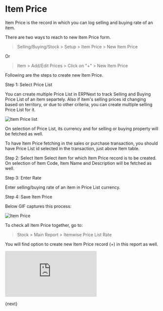 <!-- add-breadcrumbs -->
# Item Price

Item Price is the record in which you can log selling and buying rate of an item.

There are two ways to reach to new Item Price form.

> Selling/Buying/Stock > Setup > Item Price > New Item Price

Or

> Item > Add/Edit Prices > Click on "+"  > New Item Price

Following are the steps to create new Item Price.

Step 1: Select Price List

You can create multiple Price List in ERPNext to track Selling and Buying Price List of an item separtely. Also if item's selling prices id changing based on territory, or due to other criteria, you can create multiple selling Price List for it.

![Item Price list](/assets/img/stock/item-price-1.png)

On selection of Price List, its currency and for selling or buying property will be fetched as well.

To have Item Price fetching in the sales or purchase transaction, you should have Price List id selected in the transaction, just above Item table.

Step 2: Select Item
Select item for which Item Price record is to be created. On selection of Item Code, Item Name and Description will be fetched as well.

Step 3: Enter Rate

Enter selling/buying rate of an item in Price List currency.

Step 4: Save Item Price

Below GIF captures this process:

<img class="screenshot" alt="Item Price" src="{{docs_base_url}}/assets/img/stock/item-price.gif">

To check all Item Price together, go to:

> Stock > Main Report > Itemwise Price List Rate

You will find option to create new Item Price record (+) in this report as well.

<div>
    <div class="embed-container">
        <iframe src='https://www.youtube.com/embed/FcOsV-e8ymE?start=193' frameborder='0' frameborder='0' allow="autoplay; encrypted-media" allowfullscreen>
        </iframe>
    </div>
</div>

{next}
